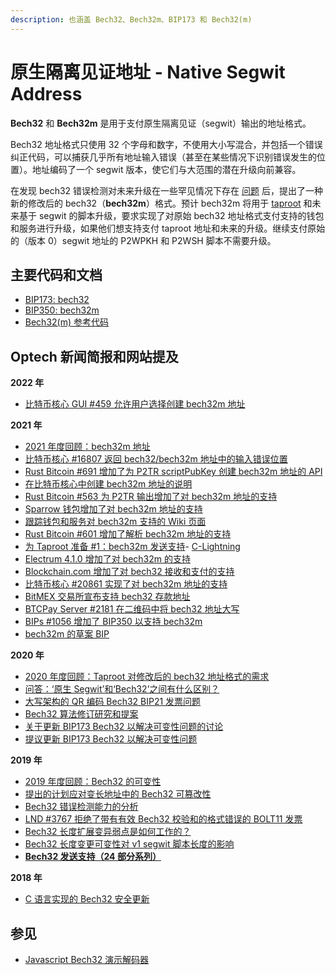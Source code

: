 ```yaml
---
description: 也涵盖 Bech32、Bech32m、BIP173 和 Bech32(m)
---
```


# 原生隔离见证地址 - Native Segwit Address

**Bech32** 和 **Bech32m** 是用于支付原生隔离见证（segwit）输出的地址格式。

Bech32 地址格式只使用 32 个字母和数字，不使用大小写混合，并包括一个错误纠正代码，可以捕获几乎所有地址输入错误（甚至在某些情况下识别错误发生的位置）。地址编码了一个 segwit 版本，使它们与大范围的潜在升级向前兼容。

在发现 bech32 错误检测对未来升级在一些罕见情况下存在 [问题](https://bitcoinops.org/en/newsletters/2019/11/13/#taproot-review-discussion-and-related-information) 后，提出了一种新的修改后的 bech32（**bech32m**）格式。预计 bech32m 将用于 [taproot](https://bitcoinops.org/en/topics/taproot/) 和未来基于 segwit 的脚本升级，要求实现了对原始 bech32 地址格式支付支持的钱包和服务进行升级，如果他们想支持支付 taproot 地址和未来的升级。继续支付原始的（版本 0）segwit 地址的 P2WPKH 和 P2WSH 脚本不需要升级。

## 主要代码和文档

* [BIP173: bech32](https://github.com/bitcoin/bips/blob/master/bip-0173.mediawiki)
* [BIP350: bech32m](https://github.com/bitcoin/bips/blob/master/bip-0350.mediawiki)
* [Bech32(m) 参考代码](https://github.com/sipa/bech32)

## Optech 新闻简报和网站提及

**2022 年**

* [比特币核心 GUI #459 允许用户选择创建 bech32m 地址](https://bitcoinops.org/en/newsletters/2022/01/05/#bitcoin-core-gui-459)

**2021 年**

* [2021 年度回顾：bech32m 地址](https://bitcoinops.org/en/newsletters/2021/12/22/#bech32m)
* [比特币核心 #16807 返回 bech32/bech32m 地址中的输入错误位置](https://bitcoinops.org/en/newsletters/2021/12/01/#bitcoin-core-16807)
* [Rust Bitcoin #691 增加了为 P2TR scriptPubKey 创建 bech32m 地址的 API](https://bitcoinops.org/en/newsletters/2021/11/17/#rust-bitcoin-691)
* [在比特币核心中创建 bech32m 地址的说明](https://bitcoinops.org/en/newsletters/2021/10/20/#testing-taproot)
* [Rust Bitcoin #563 为 P2TR 输出增加了对 bech32m 地址的支持](https://bitcoinops.org/en/newsletters/2021/10/06/#rust-bitcoin-563)
* [Sparrow 钱包增加了对 bech32m 地址的支持](https://bitcoinops.org/en/newsletters/2021/07/21/#sparrow-1-4-3-supports-p2tr)
* [跟踪钱包和服务对 bech32m 支持的 Wiki 页面](https://bitcoinops.org/en/newsletters/2021/07/14/#tracking-bech32m-support)
* [Rust Bitcoin #601 增加了解析 bech32m 地址的支持](https://bitcoinops.org/en/newsletters/2021/06/23/#rust-bitcoin-601)
* [为 Taproot 准备 #1：bech32m 发送支持](https://bitcoinops.org/en/newsletters/2021/06/23/#preparing-for-taproot-1-bech32m-sending-support)- [C-Lightning](https://bitcoinops.org/en/newsletters/2021/06/16/#c-lightning-4591)
* [Electrum 4.1.0 增加了对 bech32m 的支持](https://bitcoinops.org/en/newsletters/2021/05/19/#electrum-4-1-0-enhances-lightning-features)
* [Blockchain.com 增加了对 bech32 接收和支付的支持](https://bitcoinops.org/en/newsletters/2021/05/19/#blockchain-com-supports-segwit)
* [比特币核心 #20861 实现了对 bech32m 地址的支持](https://bitcoinops.org/en/newsletters/2021/03/24/#bitcoin-core-20861)
* [BitMEX 交易所宣布支持 bech32 存款地址](https://bitcoinops.org/en/newsletters/2021/03/24/#bitmex-announces-bech32-support)
* [BTCPay Server #2181 在二维码中将 bech32 地址大写](https://bitcoinops.org/en/newsletters/2021/03/10/#btcpay-server-2181)
* [BIPs #1056 增加了 BIP350 以支持 bech32m](https://bitcoinops.org/en/newsletters/2021/02/10/#bips-1056)
* [bech32m 的草案 BIP](https://bitcoinops.org/en/newsletters/2021/01/13/#bech32m)

**2020 年**

* [2020 年度回顾：Taproot 对修改后的 bech32 地址格式的需求](https://bitcoinops.org/en/newsletters/2020/12/23/#taproot)
* [问答：‘原生 Segwit’和‘Bech32’之间有什么区别？](https://bitcoinops.org/en/newsletters/2020/12/16/#what-is-the-difference-between-native-segwit-and-bech32)
* [大写架构的 QR 编码 Bech32 BIP21 发票问题](https://bitcoinops.org/en/newsletters/2020/12/09/#thwarted-upgrade-to-uppercase-bech32-qr-codes)
* [Bech32 算法修订研究和提案](https://bitcoinops.org/en/newsletters/2020/12/09/#bech32-addresses-for-taproot-and-beyond)
* [关于更新 BIP173 Bech32 以解决可变性问题的讨论](https://bitcoinops.org/en/newsletters/2020/10/14/#bech32-addresses-for-taproot)
* [提议更新 BIP173 Bech32 以解决可变性问题](https://bitcoinops.org/en/newsletters/2020/07/22/#bech32-address-updates)

**2019 年**

* [2019 年度回顾：Bech32 的可变性](https://bitcoinops.org/en/newsletters/2019/12/28/#bech32-mutability)
* [提出的计划应对变长地址中的 Bech32 可篡改性](https://bitcoinops.org/en/newsletters/2019/12/18/#review-bech32-action-plan)
* [Bech32 错误检测能力的分析](https://bitcoinops.org/en/newsletters/2019/12/18/#analysis-of-bech32-error-detection)
* [LND #3767 拒绝了带有有效 Bech32 校验和的格式错误的 BOLT11 发票](https://bitcoinops.org/en/newsletters/2019/12/11/#lnd-3767)
* [Bech32 长度扩展变异弱点是如何工作的？](https://bitcoinops.org/en/newsletters/2019/11/27/#how-does-the-bech32-length-extension-mutation-weakness-work)
* [Bech32 长度变更可变性对 v1 segwit 脚本长度的影响](https://bitcoinops.org/en/newsletters/2019/11/13/#taproot-review-discussion-and-related-information)
* [**Bech32 发送支持（24 部分系列）**](https://bitcoinops.org/en/bech32-sending-support/)

**2018 年**

* [C 语言实现的 Bech32 安全更新](https://bitcoinops.org/en/newsletters/2018/11/06#bech32-security-update-for-c-implementation)

## 参见

* [Javascript Bech32 演示解码器](http://bitcoin.sipa.be/bech32/demo/demo.html)

